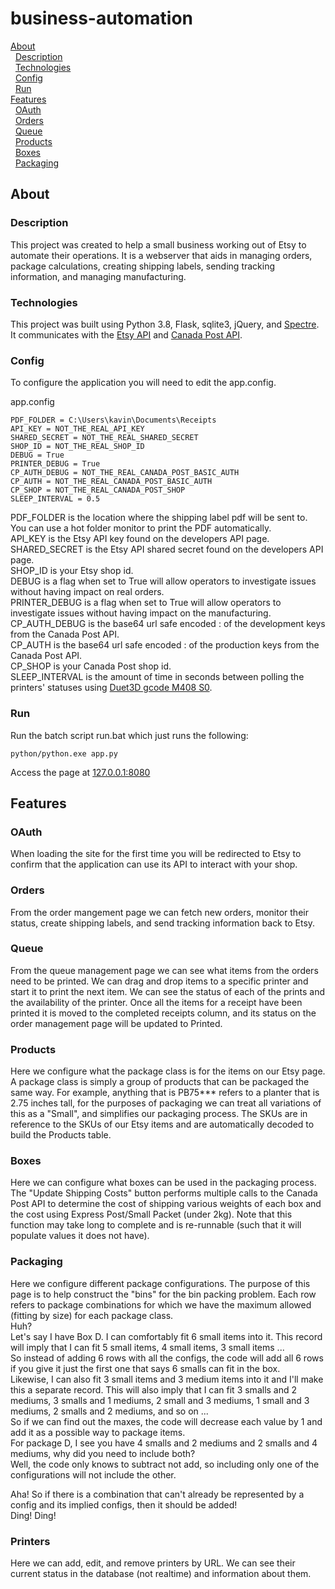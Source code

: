 # business-automation

[About](#about)  
&nbsp;&nbsp;[Description](#description)  
&nbsp;&nbsp;[Technologies](#technologies)  
&nbsp;&nbsp;[Config](#config)  
&nbsp;&nbsp;[Run](#run)  
[Features](#features)  
&nbsp;&nbsp;[OAuth](#oauth)  
&nbsp;&nbsp;[Orders](#orders)  
&nbsp;&nbsp;[Queue](#queue)  
&nbsp;&nbsp;[Products](#products)  
&nbsp;&nbsp;[Boxes](#boxes)  
&nbsp;&nbsp;[Packaging](#packaging)  


## About
### Description
This project was created to help a small business working out of Etsy to automate their operations. It is a webserver that aids in managing orders, package calculations, creating shipping labels, sending tracking information, and managing manufacturing.

### Technologies
This project was built using Python 3.8, Flask, sqlite3, jQuery, and [Spectre](https://github.com/picturepan2/spectre).
It communicates with the [Etsy API](https://www.etsy.com/developers/) and [Canada Post API](https://www.canadapost.ca/cpotools/apps/drc/home?execution=e2s1).

### Config
To configure the application you will need to edit the app.config.

app.config
```
PDF_FOLDER = C:\Users\kavin\Documents\Receipts
API_KEY = NOT_THE_REAL_API_KEY
SHARED_SECRET = NOT_THE_REAL_SHARED_SECRET
SHOP_ID = NOT_THE_REAL_SHOP_ID
DEBUG = True
PRINTER_DEBUG = True
CP_AUTH_DEBUG = NOT_THE_REAL_CANADA_POST_BASIC_AUTH
CP_AUTH = NOT_THE_REAL_CANADA_POST_BASIC_AUTH
CP_SHOP = NOT_THE_REAL_CANADA_POST_SHOP
SLEEP_INTERVAL = 0.5
```
PDF_FOLDER is the location where the shipping label pdf will be sent to. You can use a hot folder monitor to print the PDF automatically.  
API_KEY is the Etsy API key found on the developers API page.  
SHARED_SECRET is the Etsy API shared secret found on the developers API page.  
SHOP_ID is your Etsy shop id.  
DEBUG is a flag when set to True will allow operators to investigate issues without having impact on real orders.  
PRINTER_DEBUG is a flag when set to True will allow operators to investigate issues without having impact on the manufacturing.  
CP_AUTH_DEBUG is the base64 url safe encoded <username>:<password> of the development keys from the Canada Post API.  
CP_AUTH is the base64 url safe encoded <username>:<password> of the production keys from the Canada Post API.  
CP_SHOP is your Canada Post shop id.  
SLEEP_INTERVAL is the amount of time in seconds between polling the printers' statuses using [Duet3D gcode M408 S0](https://duet3d.dozuki.com/Wiki/Gcode#Section_M408_Report_JSON_style_response).  

### Run
Run the batch script run.bat which just runs the following:
```
python/python.exe app.py
```
Access the page at [127.0.0.1:8080](127.0.0.1:8080)

## Features
### OAuth
When loading the site for the first time you will be redirected to Etsy to confirm that the application can use its API to interact with your shop.
### Orders
From the order mangement page we can fetch new orders, monitor their status, create shipping labels, and send tracking information back to Etsy.
### Queue
From the queue management page we can see what items from the orders need to be printed. We can drag and drop items to a specific printer and start it to print the next item.
We can see the status of each of the prints and the availability of the printer. Once all the items for a receipt have been printed it is moved to the completed receipts column, and its status on the order management page will be updated to Printed.
### Products
Here we configure what the package class is for the items on our Etsy page. A package class is simply a group of products that can be packaged the same way. For example, anything that is PB75*** refers to a planter that is 2.75 inches tall, for the purposes of packaging we can treat all variations of this as a "Small", and simplifies our packaging process. The SKUs are in reference to the SKUs of our Etsy items and are automatically decoded to build the Products table.
### Boxes
Here we can configure what boxes can be used in the packaging process. The "Update Shipping Costs" button performs multiple calls to the Canada Post API to determine the cost of shipping various weights of each box and the cost using Express Post/Small Packet (under 2kg). Note that this function may take long to complete and is re-runnable (such that it will populate values it does not have).
### Packaging
Here we configure different package configurations. The purpose of this page is to help construct the "bins" for the bin packing problem. Each row refers to package combinations for which we have the maximum allowed (fitting by size) for each package class.  
Huh?  
Let's say I have Box D. I can comfortably fit 6 small items into it. This record will imply that I can fit 5 small items, 4 small items, 3 small items ...  
So instead of adding 6 rows with all the configs, the code will add all 6 rows if you give it just the first one that says 6 smalls can fit in the box.  
Likewise, I can also fit 3 small items and 3 medium items into it and I'll make this a separate record. This will also imply that I can fit 3 smalls and 2 mediums, 3 smalls and 1 mediums, 2 small and 3 mediums, 1 small and 3 mediums, 2 smalls and 2 mediums, and so on ...  
So if we can find out the maxes, the code will decrease each value by 1 and add it as a possible way to package items.  
For package D, I see you have 4 smalls and 2 mediums and 2 smalls and 4 mediums, why did you need to include both?  
Well, the code only knows to subtract not add, so including only one of the configurations will not include the other.  

Aha! So if there is a combination that can't already be represented by a config and its implied configs, then it should be added!  
Ding! Ding!

### Printers
Here we can add, edit, and remove printers by URL. We can see their current status in the database (not realtime) and information about them.
